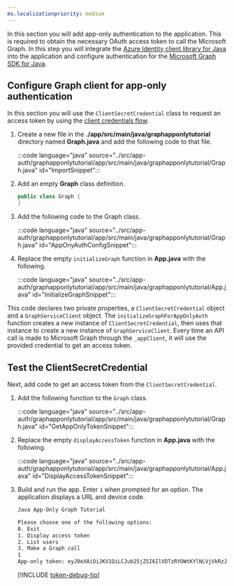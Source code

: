 ```yaml
---
ms.localizationpriority: medium
---
```


<!-- markdownlint-disable MD041 -->

In this section you will add app-only authentication to the application. This is required to obtain the necessary OAuth access token to call the Microsoft Graph. In this step you will integrate the [Azure Identity client library for Java](https://github.com/Azure/azure-sdk-for-java/tree/master/sdk/identity/azure-identity) into the application and configure authentication for the [Microsoft Graph SDK for Java](https://github.com/microsoftgraph/msgraph-sdk-java).

## Configure Graph client for app-only authentication

In this section you will use the `ClientSecretCredential` class to request an access token by using the [client credentials flow](/azure/active-directory/develop/v2-oauth2-client-creds-grant-flow).

1. Create a new file in the **./app/src/main/java/graphapponlytutorial** directory named **Graph.java** and add the following code to that file.

    :::code language="java" source="../src/app-auth/graphapponlytutorial/app/src/main/java/graphapponlytutorial/Graph.java" id="ImportSnippet":::

1. Add an empty **Graph** class definition.

    ```java
    public class Graph {
    }
    ```

1. Add the following code to the Graph class.

    :::code language="java" source="../src/app-auth/graphapponlytutorial/app/src/main/java/graphapponlytutorial/Graph.java" id="AppOnyAuthConfigSnippet":::

1. Replace the empty `initializeGraph` function in **App.java** with the following.

    :::code language="java" source="../src/app-auth/graphapponlytutorial/app/src/main/java/graphapponlytutorial/App.java" id="InitializeGraphSnippet":::

This code declares two private properties, a `ClientSecretCredential` object and a `GraphServiceClient` object. The `initializeGraphForAppOnlyAuth` function creates a new instance of `ClientSecretCredential`, then uses that instance to create a new instance of `GraphServiceClient`. Every time an API call is made to Microsoft Graph through the `_appClient`, it will use the provided credential to get an access token.

## Test the ClientSecretCredential

Next, add code to get an access token from the `ClientSecretCredential`.

1. Add the following function to the `Graph` class.

    :::code language="java" source="../src/app-auth/graphapponlytutorial/app/src/main/java/graphapponlytutorial/Graph.java" id="GetAppOnlyTokenSnippet":::

1. Replace the empty `displayAccessToken` function in **App.java** with the following.

    :::code language="java" source="../src/app-auth/graphapponlytutorial/app/src/main/java/graphapponlytutorial/App.java" id="DisplayAccessTokenSnippet":::

1. Build and run the app. Enter `1` when prompted for an option. The application displays a URL and device code.

    ```bash
    Java App-Only Graph Tutorial

    Please choose one of the following options:
    0. Exit
    1. Display access token
    2. List users
    3. Make a Graph call
    1
    App-only token: eyJ0eXAiOiJKV1QiLCJub25jZSI6IlVDTzRYOWtKYlNLVjVkRzJGenJqd2xvVUcwWS...
    ```

    [!INCLUDE [token-debug-tip](../shared/token-debug-tip.md)]
